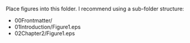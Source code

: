 Place figures into this folder.  I recommend using a sub-folder structure:

- 00Frontmatter/
- 01Introduction/Figure1.eps
- 02Chapter2/Figure1.eps

